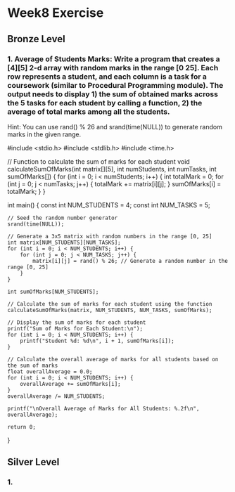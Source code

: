 # Week8 Exercise
## Bronze Level
### 1. Average of Students Marks: Write a program that creates a [4][5] 2-d array with random marks in the range [0 25]. Each row represents a student, and each column is a task for a coursework (similar to Procedural Programming module). The output needs to display 1) the sum of obtained marks across the 5 tasks for each student by calling a function, 2) the average of total marks among all the students.
Hint: You can use rand() % 26 and srand(time(NULL)) to generate random marks in the given range.

#include <stdio.h>
#include <stdlib.h>
#include <time.h>

// Function to calculate the sum of marks for each student
void calculateSumOfMarks(int matrix[][5], int numStudents, int numTasks, int sumOfMarks[]) {
    for (int i = 0; i < numStudents; i++) {
        int totalMark = 0;
        for (int j = 0; j < numTasks; j++) {
            totalMark += matrix[i][j];
        }
        sumOfMarks[i] = totalMark;
    }
}

int main() {
    const int NUM_STUDENTS = 4;
    const int NUM_TASKS = 5;

    // Seed the random number generator
    srand(time(NULL));

    // Generate a 3x5 matrix with random numbers in the range [0, 25]
    int matrix[NUM_STUDENTS][NUM_TASKS];
    for (int i = 0; i < NUM_STUDENTS; i++) {
        for (int j = 0; j < NUM_TASKS; j++) {
            matrix[i][j] = rand() % 26; // Generate a random number in the range [0, 25]
        }
    }

    int sumOfMarks[NUM_STUDENTS];

    // Calculate the sum of marks for each student using the function
    calculateSumOfMarks(matrix, NUM_STUDENTS, NUM_TASKS, sumOfMarks);

    // Display the sum of marks for each student
    printf("Sum of Marks for Each Student:\n");
    for (int i = 0; i < NUM_STUDENTS; i++) {
        printf("Student %d: %d\n", i + 1, sumOfMarks[i]);
    }

    // Calculate the overall average of marks for all students based on the sum of marks
    float overallAverage = 0.0;
    for (int i = 0; i < NUM_STUDENTS; i++) {
        overallAverage += sumOfMarks[i];
    }
    overallAverage /= NUM_STUDENTS;

    printf("\nOverall Average of Marks for All Students: %.2f\n", overallAverage);

    return 0;
}


## Silver Level
### 1.